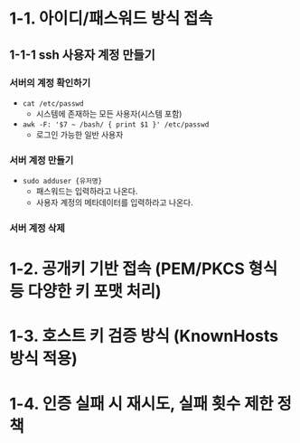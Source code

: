 # 1-1. 아이디/패스워드 방식 접속
## 1-1-1 ssh 사용자 계정 만들기
### 서버의 계정 확인하기
- `cat /etc/passwd`
	- 시스템에 존재하는 모든 사용자(시스템 포함)
- `awk -F: '$7 ~ /bash/ { print $1 }' /etc/passwd`
	- 로그인 가능한 일반 사용자
### 서버 계정 만들기
- `sudo adduser {유저명}`
	- 패스워드는 입력하라고 나온다.
	- 사용자 계정의 메타데이터를 입력하라고 나온다.
### 서버 계정 삭제


# 1-2. 공개키 기반 접속 (PEM/PKCS 형식 등 다양한 키 포맷 처리)
# 1-3. 호스트 키 검증 방식 (KnownHosts 방식 적용)
# 1-4. 인증 실패 시 재시도, 실패 횟수 제한 정책
